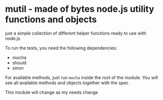 mutil - made of bytes node.js utility functions and objects
===========================================================
just a simple collection of different helper functions ready to use with node.js

To run the tests, you need the following dependencies:

- mocha
- should
- sinon

For available methods, just run `mocha` inside the root of the module. You will see all available methods and objects together with the spec

This module will change as my needs change
